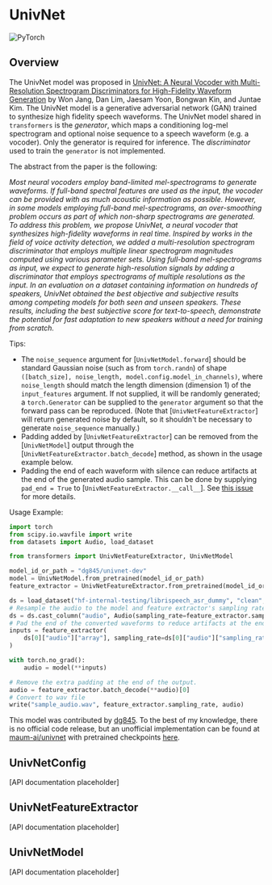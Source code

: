 <!--Copyright 2023 The HuggingFace Team. All rights reserved.

Licensed under the Apache License, Version 2.0 (the "License"); you may not use this file except in compliance with
the License. You may obtain a copy of the License at

http://www.apache.org/licenses/LICENSE-2.0

Unless required by applicable law or agreed to in writing, software distributed under the License is distributed on
an "AS IS" BASIS, WITHOUT WARRANTIES OR CONDITIONS OF ANY KIND, either express or implied. See the License for the
specific language governing permissions and limitations under the License.

⚠️ Note that this file is in Markdown but contain specific syntax for our doc-builder (similar to MDX) that may not be
rendered properly in your Markdown viewer.

-->

# UnivNet

<div class="flex flex-wrap space-x-1">
<img alt="PyTorch" src="https://img.shields.io/badge/PyTorch-DE3412?style=flat&logo=pytorch&logoColor=white">
</div>

## Overview

The UnivNet model was proposed in [UnivNet: A Neural Vocoder with Multi-Resolution Spectrogram Discriminators for High-Fidelity Waveform Generation](https://arxiv.org/abs/2106.07889) by Won Jang, Dan Lim, Jaesam Yoon, Bongwan Kin, and Juntae Kim.
The UnivNet model is a generative adversarial network (GAN) trained to synthesize high fidelity speech waveforms. The UnivNet model shared in `transformers` is the *generator*, which maps a conditioning log-mel spectrogram and optional noise sequence to a speech waveform (e.g. a vocoder). Only the generator is required for inference. The *discriminator* used to train the `generator` is not implemented.

The abstract from the paper is the following:

*Most neural vocoders employ band-limited mel-spectrograms to generate waveforms. If full-band spectral features are used as the input, the vocoder can be provided with as much acoustic information as possible. However, in some models employing full-band mel-spectrograms, an over-smoothing problem occurs as part of which non-sharp spectrograms are generated. To address this problem, we propose UnivNet, a neural vocoder that synthesizes high-fidelity waveforms in real time. Inspired by works in the field of voice activity detection, we added a multi-resolution spectrogram discriminator that employs multiple linear spectrogram magnitudes computed using various parameter sets. Using full-band mel-spectrograms as input, we expect to generate high-resolution signals by adding a discriminator that employs spectrograms of multiple resolutions as the input. In an evaluation on a dataset containing information on hundreds of speakers, UnivNet obtained the best objective and subjective results among competing models for both seen and unseen speakers. These results, including the best subjective score for text-to-speech, demonstrate the potential for fast adaptation to new speakers without a need for training from scratch.*

Tips:

- The `noise_sequence` argument for [`UnivNetModel.forward`] should be standard Gaussian noise (such as from `torch.randn`) of shape `([batch_size], noise_length, model.config.model_in_channels)`, where `noise_length` should match the length dimension (dimension 1) of the `input_features` argument. If not supplied, it will be randomly generated; a `torch.Generator` can be supplied to the `generator` argument so that the forward pass can be reproduced. (Note that [`UnivNetFeatureExtractor`] will return generated noise by default, so it shouldn't be necessary to generate `noise_sequence` manually.)
- Padding added by [`UnivNetFeatureExtractor`] can be removed from the [`UnivNetModel`] output through the [`UnivNetFeatureExtractor.batch_decode`] method, as shown in the usage example below.
- Padding the end of each waveform with silence can reduce artifacts at the end of the generated audio sample. This can be done by supplying `pad_end = True` to [`UnivNetFeatureExtractor.__call__`]. See [this issue](https://github.com/seungwonpark/melgan/issues/8) for more details.

Usage Example:

```python
import torch
from scipy.io.wavfile import write
from datasets import Audio, load_dataset

from transformers import UnivNetFeatureExtractor, UnivNetModel

model_id_or_path = "dg845/univnet-dev"
model = UnivNetModel.from_pretrained(model_id_or_path)
feature_extractor = UnivNetFeatureExtractor.from_pretrained(model_id_or_path)

ds = load_dataset("hf-internal-testing/librispeech_asr_dummy", "clean", split="validation")
# Resample the audio to the model and feature extractor's sampling rate.
ds = ds.cast_column("audio", Audio(sampling_rate=feature_extractor.sampling_rate))
# Pad the end of the converted waveforms to reduce artifacts at the end of the output audio samples.
inputs = feature_extractor(
    ds[0]["audio"]["array"], sampling_rate=ds[0]["audio"]["sampling_rate"], pad_end=True, return_tensors="pt"
)

with torch.no_grad():
    audio = model(**inputs)

# Remove the extra padding at the end of the output.
audio = feature_extractor.batch_decode(**audio)[0]
# Convert to wav file
write("sample_audio.wav", feature_extractor.sampling_rate, audio)
```

This model was contributed by [dg845](https://huggingface.co/dg845).
To the best of my knowledge, there is no official code release, but an unofficial implementation can be found at [maum-ai/univnet](https://github.com/maum-ai/univnet) with pretrained checkpoints [here](https://github.com/maum-ai/univnet#pre-trained-model).


## UnivNetConfig

[API documentation placeholder]

## UnivNetFeatureExtractor

[API documentation placeholder]

## UnivNetModel

[API documentation placeholder]